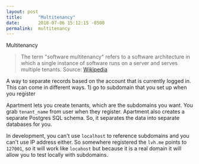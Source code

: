 ```yaml
---
layout: post
title:      "Multitenancy"
date:       2018-07-06 15:12:15 -0500
permalink:  multitenancy
---
```


Multitenancy

> The term "software multitenancy" refers to a software architecture in which a single instance of software runs on a server and serves multiple tenants. Source: [Wikipedia](https://en.wikipedia.org/wiki/Multitenancy)

A way to separate records based on the account that is currently logged in. This can come in different ways. 1) go to subdomain that you set up when you register

Apartment lets you create tenants, which are the subdomains you want. You grab `tenant_name` from user when they register. Apartment also creates a separate Postgres SQL schema. So, it separates the data into separate databases for you.

In development, you can't use `localhost` to reference subdomains and you can't use IP address either. So somewhere registered the `lvh.me` points to `127001`, so it will work like `locahost` but because it is a real domain it will allow you to test locally with subdomains.







 
 


